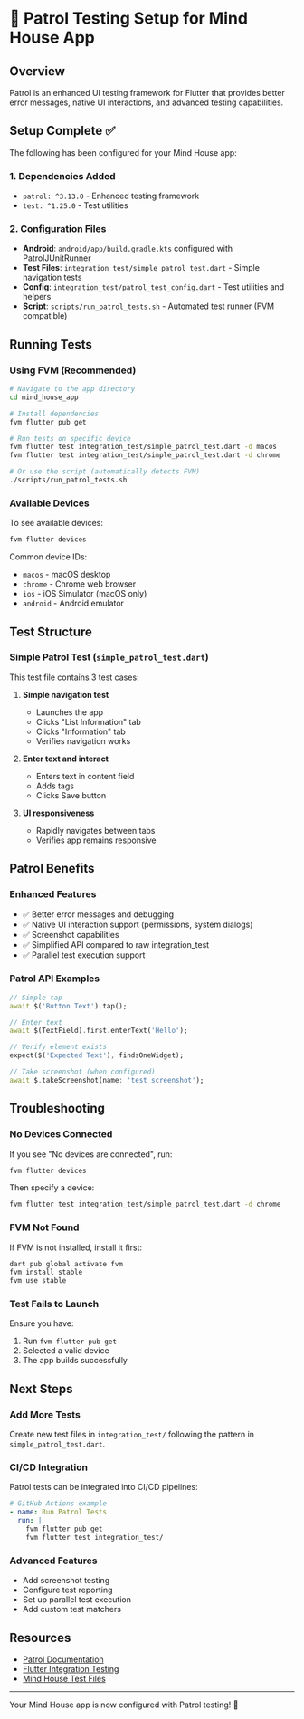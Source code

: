 # 🚀 Patrol Testing Setup for Mind House App

## Overview
Patrol is an enhanced UI testing framework for Flutter that provides better error messages, native UI interactions, and advanced testing capabilities.

## Setup Complete ✅
The following has been configured for your Mind House app:

### 1. Dependencies Added
- `patrol: ^3.13.0` - Enhanced testing framework
- `test: ^1.25.0` - Test utilities

### 2. Configuration Files
- **Android**: `android/app/build.gradle.kts` configured with PatrolJUnitRunner
- **Test Files**: `integration_test/simple_patrol_test.dart` - Simple navigation tests
- **Config**: `integration_test/patrol_test_config.dart` - Test utilities and helpers
- **Script**: `scripts/run_patrol_tests.sh` - Automated test runner (FVM compatible)

## Running Tests

### Using FVM (Recommended)
```bash
# Navigate to the app directory
cd mind_house_app

# Install dependencies
fvm flutter pub get

# Run tests on specific device
fvm flutter test integration_test/simple_patrol_test.dart -d macos
fvm flutter test integration_test/simple_patrol_test.dart -d chrome

# Or use the script (automatically detects FVM)
./scripts/run_patrol_tests.sh
```

### Available Devices
To see available devices:
```bash
fvm flutter devices
```

Common device IDs:
- `macos` - macOS desktop
- `chrome` - Chrome web browser
- `ios` - iOS Simulator (macOS only)
- `android` - Android emulator

## Test Structure

### Simple Patrol Test (`simple_patrol_test.dart`)
This test file contains 3 test cases:

1. **Simple navigation test**
   - Launches the app
   - Clicks "List Information" tab
   - Clicks "Information" tab
   - Verifies navigation works

2. **Enter text and interact**
   - Enters text in content field
   - Adds tags
   - Clicks Save button

3. **UI responsiveness**
   - Rapidly navigates between tabs
   - Verifies app remains responsive

## Patrol Benefits

### Enhanced Features
- ✅ Better error messages and debugging
- ✅ Native UI interaction support (permissions, system dialogs)
- ✅ Screenshot capabilities
- ✅ Simplified API compared to raw integration_test
- ✅ Parallel test execution support

### Patrol API Examples
```dart
// Simple tap
await $('Button Text').tap();

// Enter text
await $(TextField).first.enterText('Hello');

// Verify element exists
expect($('Expected Text'), findsOneWidget);

// Take screenshot (when configured)
await $.takeScreenshot(name: 'test_screenshot');
```

## Troubleshooting

### No Devices Connected
If you see "No devices are connected", run:
```bash
fvm flutter devices
```
Then specify a device:
```bash
fvm flutter test integration_test/simple_patrol_test.dart -d chrome
```

### FVM Not Found
If FVM is not installed, install it first:
```bash
dart pub global activate fvm
fvm install stable
fvm use stable
```

### Test Fails to Launch
Ensure you have:
1. Run `fvm flutter pub get`
2. Selected a valid device
3. The app builds successfully

## Next Steps

### Add More Tests
Create new test files in `integration_test/` following the pattern in `simple_patrol_test.dart`.

### CI/CD Integration
Patrol tests can be integrated into CI/CD pipelines:
```yaml
# GitHub Actions example
- name: Run Patrol Tests
  run: |
    fvm flutter pub get
    fvm flutter test integration_test/
```

### Advanced Features
- Add screenshot testing
- Configure test reporting
- Set up parallel test execution
- Add custom test matchers

## Resources
- [Patrol Documentation](https://patrol.leancode.co/)
- [Flutter Integration Testing](https://docs.flutter.dev/testing/integration-tests)
- [Mind House Test Files](./integration_test/)

---

Your Mind House app is now configured with Patrol testing! 🎉